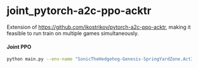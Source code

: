 # joint_pytorch-a2c-ppo-acktr
Extension of https://github.com/ikostrikov/pytorch-a2c-ppo-acktr, making it feasible to run train on multiple games simultaneously.


#### Joint PPO

```bash
python main.py --env-name "SonicTheHedgehog-Genesis-SpringYardZone.Act3"  --algo ppo --use-gae --lr 2.5e-4 --clip-param 0.1 --num-processes 8 --num-steps 128 --num-mini-batch 4 --vis-interval 1 --log-interval 1
```
